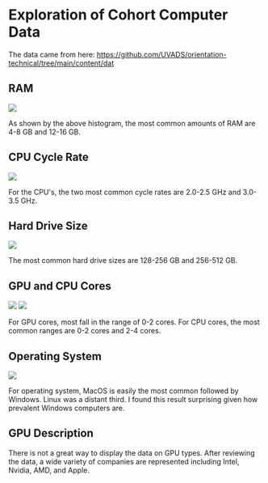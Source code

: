 # Exploration of Cohort Computer Data

The data came from here: <https://github.com/UVADS/orientation-technical/tree/main/content/dat>

## RAM
![](https://github.com/tribbens/r-studio-badge/blob/main/ram_hist.png)

As shown by the above histogram, the most common amounts of RAM are 4-8 GB and 12-16 GB.

## CPU Cycle Rate
![](https://github.com/tribbens/r-studio-badge/blob/main/cpu_cycle_hist.png)

For the CPU's, the two most common cycle rates are 2.0-2.5 GHz and 3.0-3.5 GHz.

## Hard Drive Size
![](https://github.com/tribbens/r-studio-badge/blob/main/hd_hist.png)

The most common hard drive sizes are 128-256 GB and 256-512 GB.

## GPU and CPU Cores
![](https://github.com/tribbens/r-studio-badge/blob/main/gpu_cores_hist.png)
![](https://github.com/tribbens/r-studio-badge/blob/main/cpu_cores_hist.png)

For GPU cores, most fall in the range of 0-2 cores. For CPU cores, the most common ranges are 0-2 cores and 2-4 cores.

## Operating System
![](https://github.com/tribbens/r-studio-badge/blob/main/os_barchart.png)

For operating system, MacOS is easily the most common followed by Windows. Linux was a distant third. I found this result surprising given how prevalent Windows computers are.

## GPU Description
There is not a great way to display the data on GPU types. After reviewing the data, a wide variety of companies are represented including Intel, Nvidia, AMD, and Apple.

